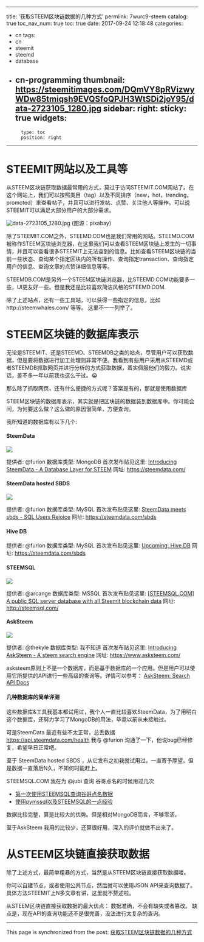 
---
title: '获取STEEM区块链数据的几种方式'
permlink: 7wurc9-steem
catalog: true
toc_nav_num: true
toc: true
date: 2017-09-24 12:18:48
categories:
- cn
tags:
- cn
- steemit
- steemd
- database
- cn-programming
thumbnail: https://steemitimages.com/DQmVY8pRVizwyWDw85tmiqsh9EVQSfoQPJH3WtSDi2joY95/data-2723105_1280.jpg
sidebar:
    right:
        sticky: true
widgets:
    -
        type: toc
        position: right
---


# STEEMIT网站以及工具等

从STEEM区块链获取数据最常用的方式，莫过于访问STEEMIT.COM网站了。在这个网站上，我们可以按照类目（tag）以及不同排序（new，hot，trending，promoted）来查看帖子，并且可以进行发帖、点赞、关注他人等操作。可以说STEEMIT可以满足大部分用户的大部分需求。

![data-2723105_1280.jpg](https://steemitimages.com/DQmVY8pRVizwyWDw85tmiqsh9EVQSfoQPJH3WtSDi2joY95/data-2723105_1280.jpg)
(图源：pixabay)

除了STEEMIT.COM之外，STEEMD.COM也是我们常用的网站。STEEMD.COM被称作STEEM区块链浏览器，在这里我们可以查看STEEM区块链上发生的一切事情，并且可以查看很多STEEMIT上无法查到的信息。比如查看STEEM区块链的当前一些状态、查询某个指定区块内的所有操作、查询指定transaction、查询指定用户的信息、查询文章的点赞详细信息等等。

STEEMDB.COM是另外一个STEEM区块链浏览器，比STEEMD.COM功能要多一些，UI更友好一些。但是我还是比较喜欢简洁风格的STEEMD.COM.

除了上述站点，还有一些工具站，可以获得一些指定的信息，比如http://steemwhales.com/ 等等。
这里不一一列举了。

# STEEM区块链的数据库表示


无论是STEEMIT、还是STEEMD、STEEMDB之类的站点，尽管用户可以获取数据，但是要将数据进行加工处理则非常不便。我看到有些用户采用从STEEMD或者STEEMDB抓取网页并进行分析的方式获取数据，着实佩服他们的毅力。说实话，差不多一年以前我也这么干过。😭

那么除了抓取网页，还有什么便捷的方式呢？答案是有的，那就是使用数据库

STEEM区块链的数据库表示，其实就是把区块链的数据装到数据库中。你可能会问，为何要这么做？这么做的原因很简单，方便查询。

我所知道的数据库有以下几个:

#### SteemData

![](http://i.imgur.com/uAu5ST4.jpg)

提供者: @furion
数据库类型: MongoDB
首次发布贴见这里: [Introducing SteemData - A Database Layer for STEEM](https://steemit.com/steemdata/@furion/introducing-steemdata-a-database-layer-for-steem)
网址: https://steemdata.com/

#### SteemData hosted SBDS

![](https://steemitimages.com/DQmU1AfNq8jr9k3K2iTqjq5iGJBgDAjJV4S6tQ5GQhx9sx9/SteemData_Thumb2_small.jpg)

提供者: @furion
数据库类型: MySQL
首次发布贴见这里: [SteemData meets sbds - SQL Users Rejoice](https://steemit.com/steemdata/@furion/steemdata-meets-sbds-sql-users-rejoice)
网址: https://steemdata.com/sbds



#### Hive DB

提供者: @furion
数据库类型: MySQL
首次发布贴见这里: [Upcoming: Hive DB](https://steemit.com/steem/@furion/upcoming-hive-db)
网址: https://steemdata.com/sbds

#### STEEMSQL

![](https://steemitimages.com/DQmYLCqyew8mnT9ZUWRtvuVfmQbFC2uTnqP7V1osNaYsANc/image.png)

提供者: @arcange
数据库类型: MSSQL
首次发布贴见这里: [[STEEMSQL.COM] A public SQL server database with all Steemit blockchain data](https://steemit.com/steemit/@arcange/steemsql-com-a-public-sql-server-database-with-all-steemit-blockchain-data)
网址: http://steemsql.com/

#### AskSteem

![](https://i.imgur.com/oTH9CLH.png)

提供者: @thekyle
数据库类型: 我不知道
首次发布贴见这里: [Introducing AskSteem - A steem search engine](https://steemit.com/steemit/@thekyle/introducing-asksteem-a-steem-search-engine)
网址: https://www.asksteem.com/

asksteem原则上不是一个数据库，而是基于数据库的一个应用。但是用户可以使用它所提供的API进行一些高级的查询等。详情可以参考：
[AskSteem: Search API Docs](https://steemit.com/asksteem/@thekyle/asksteem-search-api-docs)

#### 几种数据库的简单评测

这些数据库&工具我基本都试用过，我个人一直比较喜欢SteemData，为了用明白这个数据库，还努力学习了MongoDB的用法，毕竟以前从未接触过。

可是SteemData 最近有些不太正常，总丢数据
https://api.steemdata.com/health
我与 @furion 沟通了一下，他说bug已经修复，希望早日正常吧。

至于 SteemData hosted SBDS ，从它发布之初我就试用过，一直寄予厚望，但是数据一直落后N久，不知何时能赶上。

STEEMSQL.COM 我在为 @jubi 查询 谷哥点名的时候用过几次
* [第一次使用STEEMSQL查询谷哥点名数据](https://steemit.com/cn/@oflyhigh/steemsql)
* [使用pymssql以及STEEMSQL的一点经验](https://steemit.com/cn/@oflyhigh/pymssql-steemsql)

数据比较完整，算是比较大的优势。但是相对MongoDB而言，不够零活。

至于AskSteem 我用的比较少，还算很好用，深入的评价就做不出来了。

# 从STEEM区块链直接获取数据

除了上述方式，最简单粗暴的方式，当然是从STEEM区块链直接获取数据喽。

你可以自建节点，或者使用公共节点，然后就可以使用JSON API来查询数据了。具体方法STEEMIT上N多文章有讲，这里就不赘述啦。

从STEEM区块链直接获取数据的最大优点： 数据准确，不会有缺失或者篡改。
缺点是，现在API的查询功能还不是很完善，没法进行太复杂的查询。

- - -

This page is synchronized from the post: [获取STEEM区块链数据的几种方式](https://steemit.com/@oflyhigh/7wurc9-steem)
